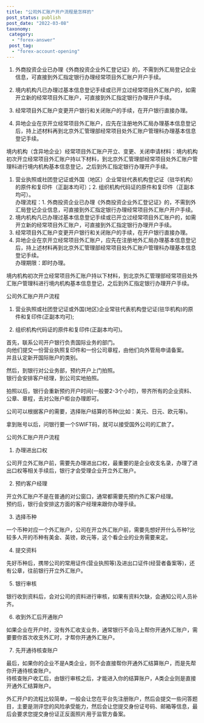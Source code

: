 ```yaml
---
title: "公司外汇账户开户流程是怎样的"
post_status: publish
post_date: "2022-03-08"
taxonomy:
 category: 
  - "forex-answer"
 post_tag: 
  - "forex-account-opening"
---
```


1. 外商投资企业已办理《外商投资企业外汇登记证》的，不需到外汇局登记企业信息，可直接到外汇指定银行办理经常项目外汇账户开户手续。  

2. 境内机构凡已办理过基本信息登记手续或已开立过经常项目外汇账户的，如需开立新的经常项目外汇账户，可直接到外汇指定银行办理开户手续。  

3. 经常项目外汇账户变更开户银行和关闭账户的手续，在开户银行直接办理。  

4. 异地企业在京开立经常项目外汇账户，应先在注册地外汇局办理基本信息登记后，持上述材料再到北京外汇管理部经常项目处外汇账户管理科办理基本信息登记手续。  

境内机构（含异地企业）经常项目外汇账户开立、变更、关闭申请材料：境内机构初次开立经常项目外汇账户持以下材料，到北京外汇管理部经常项目处外汇账户管理科进行境内机构基本信息登记，之后到外汇指定银行办理开户手续。  
1. 营业执照或社团登记证或外国（地区）企业常驻代表机构登记证（驻华机构）的原件和复印件（正副本均可）；2. 组织机构代码证的原件和复印件（正副本均可）。  
办理流程：1. 外商投资企业已办理《外商投资企业外汇登记证》的，不需到外汇局登记企业信息，可直接到外汇指定银行办理经常项目外汇账户开户手续。  
2. 境内机构凡已办理过基本信息登记手续或已开立过经常项目外汇账户的，如需开立新的经常项目外汇账户，可直接到外汇指定银行办理开户手续。  
3. 经常项目外汇账户变更开户银行和关闭账户的手续，在开户银行直接办理。  
4. 异地企业在京开立经常项目外汇账户，应先在注册地外汇局办理基本信息登记后，持上述材料再到北京外汇管理部经常项目处外汇账户管理科办理基本信息登记手续。  
办理期限：即时办理。  

境内机构初次开立经常项目外汇账户持以下材料，到北京外汇管理部经常项目处外汇账户管理科进行境内机构基本信息登记，之后到外汇指定银行办理开户手续。  

公司外汇账户开户流程

1. 营业执照或社团登记证或外国(地区)企业常驻代表机构登记证(驻华机构)的原件和复印件(正副本均可);

2. 组织机构代码证的原件和复印件(正副本均可)。  

首先，联系公司开户银行负责国际业务的部门。  
向他们提交一份营业执照复印件和一份公司章程，由他们向外管局申请备案。  
并且认定新开国际账户的类别。  

然后，到银行对公业务部，预约开户上门拍照。  
银行会安排客户经理，到公司实地拍照。  

拍照以后，银行会重新预约开户时间(一般要2-3个小时)，带齐所有的企业资料、公章、章程，去对公账户柜台办理即可。  

公司可以根据客户的需要，选择账户结算的币种(比如：美元、日元、欧元等)。  

拿到账号以后，问银行要一个SWIFT码，就可以接受国外公司的汇款了。  

公司外汇账户开户流程

1. 办理进出口权

公司开立外汇账户前，需要先办理进出口权，最重要的是企业收支名录，办理了进出口权等相关手续后，银行才会受理企业开立外汇账户。  

2. 预约客户经理

开立外汇账户不是在普通的对公窗口，通常都需要先预约外汇客户经理。  
预约后，银行会安排这方面的客户经理来跟你办理手续。  

3. 选择币种

一个币种对应一个外汇账户，公司在开立外汇账户前，需要先想好开什么币种?比较多人开的币种有美金、英镑，欧元等，这个看企业的业务需要来定。  

4. 提交资料

先好币种后，携带公司的常用证件(营业执照等)及进出口证件(经营者备案等)，还有公章，往前银行开立外汇账户。  

5. 银行审核

银行收到资料后，会对公司的资料进行审核，如果有资料欠缺，会通知公司人员补齐。  

6. 收到外汇后开通账户

如果企业在开户时，没有外汇收支业务，通常银行不会马上帮你开通外汇账户，需要要你首次收支外汇时，才帮你开通外汇账户。  

7. 先开通待核查账户

最后，如果你的企业不是A类企业，则不会直接帮你开通外汇结算账户，而是先帮你开通待核查账户。  
待核查账户收汇后，由银行审核之后，才能进入你的结算账户，A类企业则是直接开通外汇结算账户。  

外汇开户的流程比较简单，一般会让您在平台先注册账户，然后会提交一些问答题目，主要是测评您的风险承受能力，然后会让您提交身份证号码、邮箱等信息，最后会要求您提交身份证正反面照片用于监管方备案。
